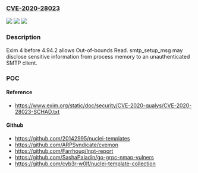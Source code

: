 ### [CVE-2020-28023](https://cve.mitre.org/cgi-bin/cvename.cgi?name=CVE-2020-28023)
![](https://img.shields.io/static/v1?label=Product&message=n%2Fa&color=blue)
![](https://img.shields.io/static/v1?label=Version&message=n%2Fa&color=blue)
![](https://img.shields.io/static/v1?label=Vulnerability&message=n%2Fa&color=brighgreen)

### Description

Exim 4 before 4.94.2 allows Out-of-bounds Read. smtp_setup_msg may disclose sensitive information from process memory to an unauthenticated SMTP client.

### POC

#### Reference
- https://www.exim.org/static/doc/security/CVE-2020-qualys/CVE-2020-28023-SCHAD.txt

#### Github
- https://github.com/20142995/nuclei-templates
- https://github.com/ARPSyndicate/cvemon
- https://github.com/Farrhouq/Inpt-report
- https://github.com/SashaPaladin/go-grpc-nmap-vulners
- https://github.com/cyb3r-w0lf/nuclei-template-collection

